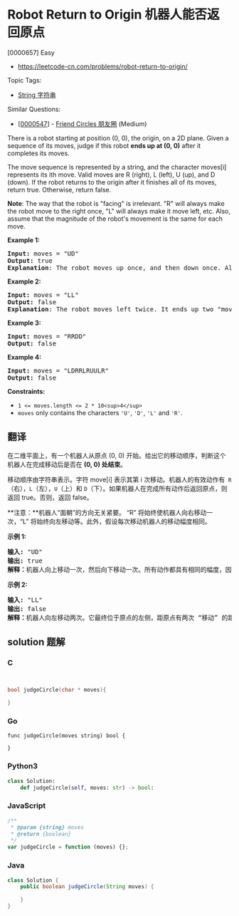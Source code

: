 # Robot Return to Origin 机器人能否返回原点

[0000657] Easy

- https://leetcode-cn.com/problems/robot-return-to-origin/

Topic Tags:

- [String 字符串](https://leetcode-cn.com/tag/string/)

Similar Questions:

- [[0000547](https://leetcode-cn.com/problems/friend-circles/)] - [Friend Circles 朋友圈](./0000547.friend-circles.md) (Medium)

There is a robot starting at position (0, 0), the origin, on a 2D plane. Given a sequence of its moves, judge if this robot **ends up at (0, 0)** after it completes its moves.

The move sequence is represented by a string, and the character moves\[i\] represents its ith move. Valid moves are R (right), L (left), U (up), and D (down). If the robot returns to the origin after it finishes all of its moves, return true. Otherwise, return false.

**Note**: The way that the robot is "facing" is irrelevant. "R" will always make the robot move to the right once, "L" will always make it move left, etc. Also, assume that the magnitude of the robot's movement is the same for each move.

**Example 1:**

<pre><strong>Input:</strong> moves = "UD"
<strong>Output:</strong> true
<strong>Explanation</strong>: The robot moves up once, and then down once. All moves have the same magnitude, so it ended up at the origin where it started. Therefore, we return true.
</pre>

**Example 2:**

<pre><strong>Input:</strong> moves = "LL"
<strong>Output:</strong> false
<strong>Explanation</strong>: The robot moves left twice. It ends up two "moves" to the left of the origin. We return false because it is not at the origin at the end of its moves.
</pre>

**Example 3:**

<pre><strong>Input:</strong> moves = "RRDD"
<strong>Output:</strong> false
</pre>

**Example 4:**

<pre><strong>Input:</strong> moves = "LDRRLRUULR"
<strong>Output:</strong> false
</pre>

**Constraints:**

- `1 <= moves.length <= 2 * 10<sup>4</sup>`
- `moves` only contains the characters `'U'`, `'D'`, `'L'` and `'R'`.

## 翻译

在二维平面上，有一个机器人从原点 (0, 0) 开始。给出它的移动顺序，判断这个机器人在完成移动后是否在 **(0, 0) 处结束**。

移动顺序由字符串表示。字符 move\[i\] 表示其第 i 次移动。机器人的有效动作有  `R`（右），`L`（左），`U`（上）和 `D`（下）。如果机器人在完成所有动作后返回原点，则返回 true。否则，返回 false。

**注意：**机器人“面朝”的方向无关紧要。 “R” 将始终使机器人向右移动一次，“L” 将始终向左移动等。此外，假设每次移动机器人的移动幅度相同。

**示例 1:**

<pre><strong>输入:</strong> "UD"
<strong>输出:</strong> true
<strong>解释：</strong>机器人向上移动一次，然后向下移动一次。所有动作都具有相同的幅度，因此它最终回到它开始的原点。因此，我们返回 true。</pre>

**示例 2:**

<pre><strong>输入:</strong> "LL"
<strong>输出:</strong> false
<strong>解释：</strong>机器人向左移动两次。它最终位于原点的左侧，距原点有两次 “移动” 的距离。我们返回 false，因为它在移动结束时没有返回原点。</pre>

## solution 题解

### C

```c


bool judgeCircle(char * moves){

}
```

### Go

```golang
func judgeCircle(moves string) bool {

}
```

### Python3

```python
class Solution:
    def judgeCircle(self, moves: str) -> bool:
```

### JavaScript

```javascript
/**
 * @param {string} moves
 * @return {boolean}
 */
var judgeCircle = function (moves) {};
```

### Java

```java
class Solution {
    public boolean judgeCircle(String moves) {

    }
}
```
